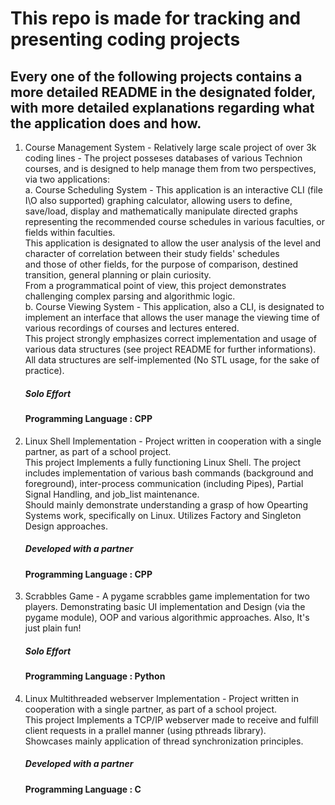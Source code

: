 # This repo is made for tracking and presenting coding projects

## Every one of the following projects contains a more detailed README in the designated folder, with more detailed explanations regarding what the application does and how. <br />
1. Course Management System - Relatively large scale project of over 3k coding lines - The project posseses databases of various Technion courses, 
   and is designed to help manage them from two perspectives, via two applications: <br />
   a. Course Scheduling System - This application is an interactive CLI (file I\O also supported) graphing calculator, allowing users to define, save/load, display and       mathematically manipulate directed graphs representing the recommended course schedules in various faculties, or fields within faculties. <br />
   This application is designated to allow  the user analysis of the level and character of correlation between their study fields' schedules  <br />
   and those of other fields, for the purpose of comparison, destined transition, general planning or plain curiosity.  <br />
   From a programmatical point of view, this project demonstrates challenging complex parsing and algorithmic logic.  <br />
   b. Course Viewing System - This application, also a CLI, is designated to implement an interface that allows the user manage the viewing time of various recordings of courses and lectures entered. 
   <br />This project strongly emphasizes correct implementation and usage of various data structures (see project README for further informations). <br />
   All data structures are self-implemented (No STL usage, for the sake of practice).  <br />
   ##### Solo Effort <br />
   #### Programming Language : CPP  <br />
  
 2. Linux Shell Implementation - Project written in cooperation with a single partner, as part of a school project. <br />
    This project Implements a fully functioning Linux Shell. The project includes implementation of various bash commands (background and foreground), inter-process  communication (including Pipes), Partial Signal Handling, and job_list maintenance.<br />
    Should mainly demonstrate understanding a grasp of how Opearting Systems work,  specifically on Linux.  Utilizes Factory and Singleton Design approaches. <br />
    ##### Developed with a partner <br />
    #### Programming Language : CPP <br />
   
   
3. Scrabbles Game - A pygame scrabbles game implementation for two players. Demonstrating basic UI implementation and Design (via the pygame module), OOP and various algorithmic      approaches. Also, It's just plain fun!  <br />
   ##### Solo Effort <br />
   #### Programming Language : Python  <br />
   
4. Linux Multithreaded webserver Implementation - Project written in cooperation with a single partner, as part of a school project. <br />
    This project Implements a TCP/IP webserver made to receive and fulfill client requests in a prallel manner (using pthreads library). <br />
    Showcases mainly application of thread synchronization principles.<br />
    ##### Developed with a partner <br />
    #### Programming Language : C<br />
   
